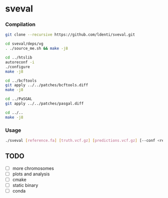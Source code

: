 # sveval

### Compilation
``` sh
git clone --recursive https://github.com/ldenti/sveval.git

cd sveval/deps/vg
. ./source_me.sh && make -j8

cd ../htslib
autoreconf -i
./configure
make -j8

cd ../bcftools
git apply ../../patches/bcftools.diff
make -j8

cd ../PaSGAL
git apply ../../patches/pasgal.diff

cd ../..
make -j8
```

### Usage
``` sh
./sveval [reference.fa] [truth.vcf.gz] [predictions.vcf.gz] [--conf <regions.bed>] [--trf <trf.bed>] [-@ <threads>] > [output]
```

## TODO
- [ ] more chromosomes
- [ ] plots and analysis
- [ ] cmake
- [ ] static binary
- [ ] conda
